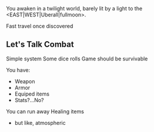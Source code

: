 You awaken in a twilight world, barely lit by a light to the <EAST|WEST|Uberall|fullmoon>.

Fast travel once discovered

## Let's Talk Combat

Simple system
Some dice rolls
Game should be survivable

You have:
- Weapon
- Armor
- Equiped items
- Stats?...No?

You can run away
Healing items 
  - but like, atmospheric

